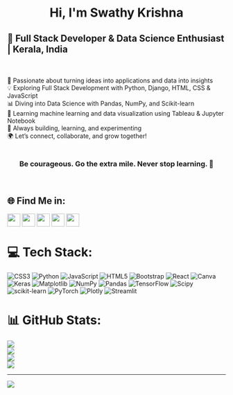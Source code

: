 <h1 align="center"> Hi, I'm Swathy Krishna </h1>
<h2><strong>🚀 Full Stack Developer & Data Science Enthusiast | Kerala, India</strong></h2>



<br><br>🧠 Passionate about turning ideas into applications and data into insights<br>💡 Exploring Full Stack Development with Python, Django, HTML, CSS & JavaScript<br>📊 Diving into Data Science with Pandas, NumPy, and Scikit-learn<br>📌 Learning machine learning and data visualization using Tableau & Jupyter Notebook<br>🔧 Always building, learning, and experimenting<br>🌍 Let’s connect, collaborate, and grow together!<br><br>
<h3 align="center">Be courageous. Go the extra mile. Never stop learning. 🤍</h3>
<br>


## 🌐 Find Me in:

<a href="mailto:swathykrishnamany01@gmail.com" target="blank"><img align="center" src="https://github.com/user-attachments/assets/f69f9436-6253-4ba1-a39c-4f9113b60b66" height="30" /></a>
<a href="https://www.linkedin.com/in/swathy-krishna-/" target="blank"><img align="center" src="https://img.icons8.com/?size=512&id=13930&format=png" height="30" /></a>
<a href="https://www.youtube.com/@swathykrishna8267" target="blank"><img align="center" src="https://img.icons8.com/?size=512&id=19318&format=png" height="30" /></a>
<a href="https://discord.com/channels/@me" target="blank"><img align="center" src="https://img.icons8.com/?size=512&id=30998&format=png" height="30" /></a>
<a href="https://stackoverflow.com/users/30648907/swathy-krishna" target="blank"><img align="center" src="https://img.icons8.com/?size=512&id=13955&format=png" height="30" /></a>


# 💻 Tech Stack:
![CSS3](https://img.shields.io/badge/css3-%231572B6.svg?style=for-the-badge&logo=css3&logoColor=white) ![Python](https://img.shields.io/badge/python-3670A0?style=for-the-badge&logo=python&logoColor=ffdd54) ![JavaScript](https://img.shields.io/badge/javascript-%23323330.svg?style=for-the-badge&logo=javascript&logoColor=%23F7DF1E) ![HTML5](https://img.shields.io/badge/html5-%23E34F26.svg?style=for-the-badge&logo=html5&logoColor=white) ![Bootstrap](https://img.shields.io/badge/bootstrap-%238511FA.svg?style=for-the-badge&logo=bootstrap&logoColor=white) ![React](https://img.shields.io/badge/react-%2320232a.svg?style=for-the-badge&logo=react&logoColor=%2361DAFB) ![Canva](https://img.shields.io/badge/Canva-%2300C4CC.svg?style=for-the-badge&logo=Canva&logoColor=white) ![Keras](https://img.shields.io/badge/Keras-%23D00000.svg?style=for-the-badge&logo=Keras&logoColor=white) ![Matplotlib](https://img.shields.io/badge/Matplotlib-%23ffffff.svg?style=for-the-badge&logo=Matplotlib&logoColor=black) ![NumPy](https://img.shields.io/badge/numpy-%23013243.svg?style=for-the-badge&logo=numpy&logoColor=white) ![Pandas](https://img.shields.io/badge/pandas-%23150458.svg?style=for-the-badge&logo=pandas&logoColor=white) ![TensorFlow](https://img.shields.io/badge/TensorFlow-%23FF6F00.svg?style=for-the-badge&logo=TensorFlow&logoColor=white) ![Scipy](https://img.shields.io/badge/SciPy-%230C55A5.svg?style=for-the-badge&logo=scipy&logoColor=%white) ![scikit-learn](https://img.shields.io/badge/scikit--learn-%23F7931E.svg?style=for-the-badge&logo=scikit-learn&logoColor=white) ![PyTorch](https://img.shields.io/badge/PyTorch-%23EE4C2C.svg?style=for-the-badge&logo=PyTorch&logoColor=white) ![Plotly](https://img.shields.io/badge/Plotly-%233F4F75.svg?style=for-the-badge&logo=plotly&logoColor=white) ![Streamlit](https://img.shields.io/badge/Streamlit-%23FE4B4B.svg?style=for-the-badge&logo=streamlit&logoColor=white)

# 📊 GitHub Stats:
![](https://github-readme-stats.vercel.app/api?username=SwathyKrishna02&theme=dark&hide_border=false&include_all_commits=false&count_private=true)<br/>
![](https://github-readme-stats.vercel.app/api/top-langs/?username=SwathyKrishna02&layout=donut&theme=transparent)<br/>
![](https://nirzak-streak-stats.vercel.app/?user=SwathyKrishna02&theme=dark&hide_border=false)<br/>
![](https://github-readme-stats.vercel.app/api/top-langs/?username=SwathyKrishna02&theme=dark&hide_border=false&include_all_commits=false&count_private=true&layout=compact)

---
[![](https://visitcount.itsvg.in/api?id=SwathyKrishna02&icon=5&color=5)](https://visitcount.itsvg.in)

<!-- Proudly created with GPRM ( https://gprm.itsvg.in ) -->

